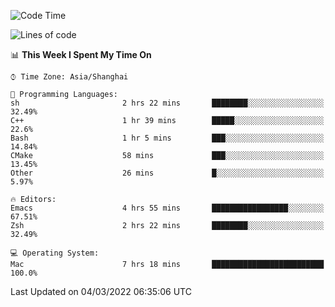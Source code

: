 <!--START_SECTION:waka-->
![Code Time](http://img.shields.io/badge/Code%20Time-634%20hrs%2022%20mins-blue)

![Lines of code](https://img.shields.io/badge/From%20Hello%20World%20I%27ve%20Written-22%20Thousand%20lines%20of%20code-blue)

📊 **This Week I Spent My Time On** 

```text
⌚︎ Time Zone: Asia/Shanghai

💬 Programming Languages: 
sh                       2 hrs 22 mins       ████████░░░░░░░░░░░░░░░░░   32.49% 
C++                      1 hr 39 mins        █████░░░░░░░░░░░░░░░░░░░░   22.6% 
Bash                     1 hr 5 mins         ███░░░░░░░░░░░░░░░░░░░░░░   14.84% 
CMake                    58 mins             ███░░░░░░░░░░░░░░░░░░░░░░   13.45% 
Other                    26 mins             █░░░░░░░░░░░░░░░░░░░░░░░░   5.97%

🔥 Editors: 
Emacs                    4 hrs 55 mins       █████████████████░░░░░░░░   67.51% 
Zsh                      2 hrs 22 mins       ████████░░░░░░░░░░░░░░░░░   32.49%

💻 Operating System: 
Mac                      7 hrs 18 mins       █████████████████████████   100.0%

```


 Last Updated on 04/03/2022 06:35:06 UTC
<!--END_SECTION:waka-->
